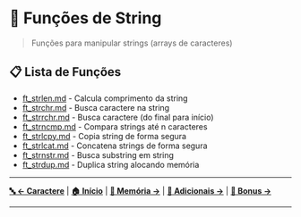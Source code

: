# 📝 Funções de String

> Funções para manipular strings (arrays de caracteres)

## 📋 Lista de Funções

- [ft_strlen.md](ft_strlen.md) - Calcula comprimento da string
- [ft_strchr.md](ft_strchr.md) - Busca caractere na string
- [ft_strrchr.md](ft_strrchr.md) - Busca caractere (do final para início)
- [ft_strncmp.md](ft_strncmp.md) - Compara strings até n caracteres
- [ft_strlcpy.md](ft_strlcpy.md) - Copia string de forma segura
- [ft_strlcat.md](ft_strlcat.md) - Concatena strings de forma segura
- [ft_strnstr.md](ft_strnstr.md) - Busca substring em string
- [ft_strdup.md](ft_strdup.md) - Duplica string alocando memória

---

**[🔤 ← Caractere](../character/README.md)** | **[🏠 Início](../../README.md)** | **[🧠 Memória →](../memory/README.md)** | **[🔧 Adicionais →](../additional/README.md)** | **[🔗 Bonus →](../bonus/README.md)**

---
